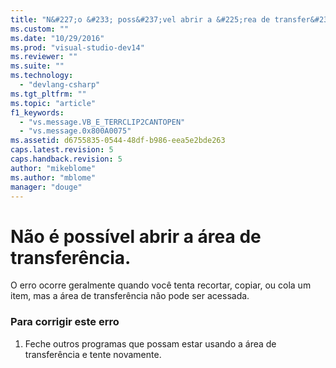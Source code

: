 ```yaml
---
title: "N&#227;o &#233; poss&#237;vel abrir a &#225;rea de transfer&#234;ncia. | Microsoft Docs"
ms.custom: ""
ms.date: "10/29/2016"
ms.prod: "visual-studio-dev14"
ms.reviewer: ""
ms.suite: ""
ms.technology: 
  - "devlang-csharp"
ms.tgt_pltfrm: ""
ms.topic: "article"
f1_keywords: 
  - "vs.message.VB_E_TERRCLIP2CANTOPEN"
  - "vs.message.0x800A0075"
ms.assetid: d6755835-0544-48df-b986-eea5e2bde263
caps.latest.revision: 5
caps.handback.revision: 5
author: "mikeblome"
ms.author: "mblome"
manager: "douge"
---
```

# N&#227;o &#233; poss&#237;vel abrir a &#225;rea de transfer&#234;ncia.
O erro ocorre geralmente quando você tenta recortar, copiar, ou cola um item, mas a área de transferência não pode ser acessada.  
  
### Para corrigir este erro  
  
1.  Feche outros programas que possam estar usando a área de transferência e tente novamente.